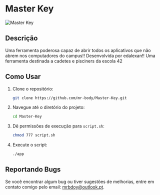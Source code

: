 # Master Key

![Master Key](https://github.com/mr-body/Master-Key/blob/main/exec/img.jpg)

## Descrição
Uma ferramenta poderosa capaz de abrir todos os aplicativos que não abrem nos computadores do campus!!
Desenvolvida por edalexan!! 
Uma ferramenta destinada a cadetes e pisciners da escola 42

## Como Usar

1. Clone o repositório:
    ```bash
    git clone https://github.com/mr-body/Master-Key.git
    ```
2. Navegue até o diretório do projeto:
    ```bash
    cd Master-Key
    ```
3. Dê permissões de execução para `script.sh`:
    ```bash
    chmod 777 script.sh
    ```
4. Execute o script:
    ```bash
    ./app
    ```

## Reportando Bugs

Se você encontrar algum bug ou tiver sugestões de melhorias, entre em contato comigo pelo email: [mrbdoy@outlook.pt](mailto:mrbdoy@outlook.pt).
